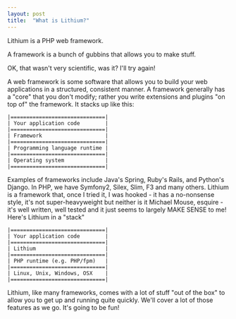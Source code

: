 ```yaml
---
layout: post
title:  "What is Lithium?"
---
```


Lithium is a PHP web framework.

A framework is a bunch of gubbins that allows you to make stuff.

OK, that wasn't very scientific, was it? I'll try again!

A web framework is some software that allows you to build your web applications in a structured, consistent manner. A framework generally has a "core" that you don't modify; rather you write extensions and plugins "on top of" the framework. It stacks up like this:


    |==============================|
    | Your application code        |
	|==============================|
    | Framework                    |
	|==============================|
    | Programming language runtime |
	|==============================|
    | Operating system             |
	|==============================|

Examples of frameworks include Java's Spring, Ruby's Rails, and Python's Django. In PHP, we have Symfony2, Silex, Slim, F3 and many others. Lithium is a framework that, once I tried it, I was hooked - it has a no-nonsense style, it's not super-heavyweight but neither is it Michael Mouse, esquire - it's well written, well tested and it just seems to largely MAKE SENSE to me! Here's Lithium in a "stack"

    |==============================|
    | Your application code        |
	|==============================|
    | Lithium                      |
	|==============================|
    | PHP runtime (e.g. PHP/fpm)   |
	|==============================|
    | Linux, Unix, Windows, OSX    |
	|==============================|

Lithium, like many frameworks, comes with a lot of stuff "out of the box" to allow you to get up and running quite quickly. We'll cover a lot of those features as we go. It's going to be fun!